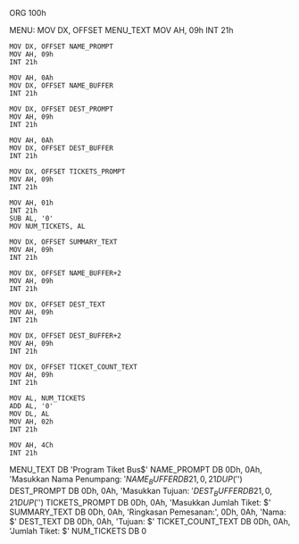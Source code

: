 ORG 100h

MENU:
    MOV DX, OFFSET MENU_TEXT
    MOV AH, 09h
    INT 21h

    MOV DX, OFFSET NAME_PROMPT
    MOV AH, 09h
    INT 21h

    MOV AH, 0Ah
    MOV DX, OFFSET NAME_BUFFER
    INT 21h

    MOV DX, OFFSET DEST_PROMPT
    MOV AH, 09h
    INT 21h

    MOV AH, 0Ah
    MOV DX, OFFSET DEST_BUFFER
    INT 21h

    MOV DX, OFFSET TICKETS_PROMPT
    MOV AH, 09h
    INT 21h

    MOV AH, 01h
    INT 21h
    SUB AL, '0'
    MOV NUM_TICKETS, AL

    MOV DX, OFFSET SUMMARY_TEXT
    MOV AH, 09h
    INT 21h

    MOV DX, OFFSET NAME_BUFFER+2
    MOV AH, 09h
    INT 21h

    MOV DX, OFFSET DEST_TEXT
    MOV AH, 09h
    INT 21h

    MOV DX, OFFSET DEST_BUFFER+2
    MOV AH, 09h
    INT 21h

    MOV DX, OFFSET TICKET_COUNT_TEXT
    MOV AH, 09h
    INT 21h

    MOV AL, NUM_TICKETS
    ADD AL, '0'
    MOV DL, AL
    MOV AH, 02h
    INT 21h

    MOV AH, 4Ch
    INT 21h

MENU_TEXT DB 'Program Tiket Bus$'
NAME_PROMPT DB 0Dh, 0Ah, 'Masukkan Nama Penumpang: $'
NAME_BUFFER DB 21, 0, 21 DUP('$')
DEST_PROMPT DB 0Dh, 0Ah, 'Masukkan Tujuan: $'
DEST_BUFFER DB 21, 0, 21 DUP('$')
TICKETS_PROMPT DB 0Dh, 0Ah, 'Masukkan Jumlah Tiket: $'
SUMMARY_TEXT DB 0Dh, 0Ah, 'Ringkasan Pemesanan:', 0Dh, 0Ah, 'Nama: $'
DEST_TEXT DB 0Dh, 0Ah, 'Tujuan: $'
TICKET_COUNT_TEXT DB 0Dh, 0Ah, 'Jumlah Tiket: $'
NUM_TICKETS DB 0
